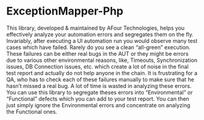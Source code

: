 ExceptionMapper-Php
===================

This library, developed &amp; maintained by AFour Technologies, helps you effectively analyze your automation errors and segregates them on the fly. Invariably, after executing a UI automation run you would observe many test cases which have failed. Rarely do you see a clean “all-green” execution. These failures can be either real bugs in the AUT or they might be errors due to various other environmental reasons, like, Timeouts, Synchronization issues, DB Connection issues, etc. which create a lot of noise in the final test report and actually do not help anyone in the chain. It is frustrating for a QA, who has to check each of these failures manually to make sure that he hasn’t missed a real bug. A lot of time is wasted in analyzing these errors. You can use this library to segregate theses errors into “Environmental” or “Functional” defects which you can add to your test report. You can then just simply ignore the Environmental errors and concentrate on analyzing the Functional ones.
